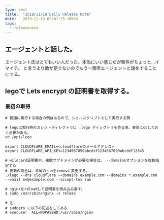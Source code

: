 ```yaml
---
type: post
title:  "2019/11/18 Daily Release Note"
date:   2019-11-18 09:01:23 +0900
tags:
  - releasenote
---
```


## エージェントと話した。

エージェント氏はとてもいい人だった。本当にいい感じだが案件がちょっと…イマイチ。
と言うより数が足りないのでもう一箇所エージェントと話をすることにする。

## legoで Lets encrypt の証明書を取得する。

### 最初の取得

```
# 普通に実行する場合の例はあるので、シェルスクリプトとして実行する例

# legoは実行時のカレントディレクトリに .lego ディレクトリを作る為、事前にcdしておく必要がある。
cd /opt/lego

export CLOUDFLARE_EMAIL=<cloudflareのメールアドレス>
export CLOUDFLARE_API_KEY=1234567890abcdef1234567890abcdef12345

# wildcard証明書や、複数サブドメインが必要な場合は、 --domainsオプションを複数指定する
# 更新の場合は、末尾のrunをrenewに変更する。
./lego --dns cloudflare --domains example.com --domains *.example.com --email me@example.com --accept-tos run

# nginxをreloadして証明書を読み込み直す。
$ sudo /usr/sbin/nginx -s reload

# 注：
# sudoers に以下の記述をしてある
# execuser  ALL=NOPASSWD:/usr/sbin/nginx
```